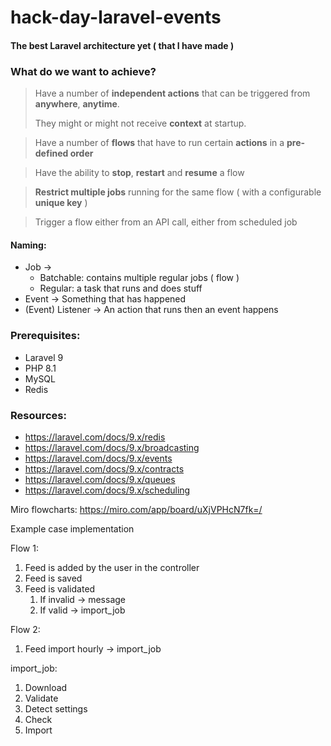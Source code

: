 # hack-day-laravel-events

#### The best Laravel architecture yet ( that I have made )

### What do we want to achieve?

> Have a number of **independent actions** that can be triggered from **anywhere**, **anytime**.
>
> They might or might not receive **context** at startup.

> Have a number of **flows** that have to run certain **actions** in a **pre-defined order**

> Have the ability to **stop**, **restart** and **resume** a flow

> **Restrict multiple jobs** running for the same flow ( with a configurable **unique key** )

> Trigger a flow either from an API call, either from scheduled job


#### Naming:
- Job -> 
  - Batchable: contains multiple regular jobs ( flow )
  - Regular: a task that runs and does stuff
- Event -> Something that has happened
- (Event) Listener -> An action that runs then an event happens

### Prerequisites:
- Laravel 9
- PHP 8.1
- MySQL
- Redis

### Resources:
- https://laravel.com/docs/9.x/redis
- https://laravel.com/docs/9.x/broadcasting
- https://laravel.com/docs/9.x/events
- https://laravel.com/docs/9.x/contracts
- https://laravel.com/docs/9.x/queues
- https://laravel.com/docs/9.x/scheduling

Miro flowcharts: https://miro.com/app/board/uXjVPHcN7fk=/

Example case implementation

Flow 1:
1. Feed is added by the user in the controller
2. Feed is saved
3. Feed is validated   
   1. If invalid -> message
   2. If valid -> import_job


Flow 2:
1. Feed import hourly -> import_job


import_job:
1. Download
2. Validate
3. Detect settings
4. Check
5. Import
